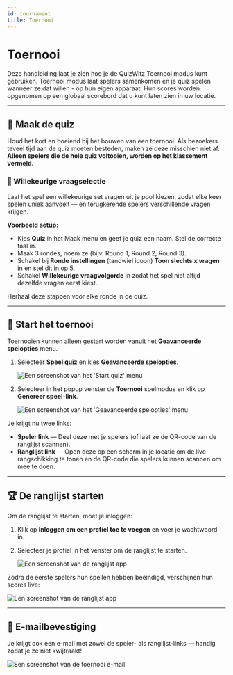 ```yaml
---
id: tournament
title: Toernooi
---
```


# Toernooi

Deze handleiding laat je zien hoe je de QuizWitz Toernooi modus kunt gebruiken. Toernooi modus laat spelers samenkomen en je quiz spelen wanneer ze dat willen - op hun eigen apparaat. Hun scores worden opgenomen op een globaal scorebord dat u kunt laten zien in uw locatie.

---

## 📝 Maak de quiz

Houd het kort en boeiend bij het bouwen van een toernooi. Als bezoekers teveel tijd aan de quiz moeten besteden, maken ze deze misschien niet af.\
**Alleen spelers die de hele quiz voltooien, worden op het klassement vermeld.**

### 🎲 Willekeurige vraagselectie

Laat het spel een willekeurige set vragen uit je pool kiezen, zodat elke keer spelen uniek aanvoelt — en terugkerende spelers verschillende vragen krijgen.

**Voorbeeld setup:**

- Kies **Quiz** in het Maak menu en geef je quiz een naam. Stel de correcte taal in.
- Maak 3 rondes, noem ze (bijv. Round 1, Round 2, Round 3).
- Schakel bij **Ronde instellingen** (tandwiel icoon) **Toon slechts x vragen** in en stel dit in op 5.
- Schakel **Willekeurige vraagvolgorde** in zodat het spel niet altijd dezelfde vragen eerst kiest.

Herhaal deze stappen voor elke ronde in de quiz.

---

## 🚀 Start het toernooi

Toernooien kunnen alleen gestart worden vanuit het **Geavanceerde spelopties** menu.

1. Selecteer **Speel quiz** en kies **Geavanceerde spelopties**.

   ![Een screenshot van het 'Start quiz' menu](/images/tutorials/tournament/tournament-start.png)

2. Selecteer in het popup venster de **Toernooi** spelmodus en klik op **Genereer speel-link**.

   ![Een screenshot van het 'Geavanceerde spelopties' menu](/images/tutorials/tournament/tournament-advanced-game-settings.png)

Je krijgt nu twee links:

- **Speler link** — Deel deze met je spelers (of laat ze de QR-code van de ranglijst scannen).
- **Ranglijst link** — Open deze op een scherm in je locatie om de live rangschikking te tonen en de QR-code die spelers kunnen scannen om mee te doen.

---

## 🏆 De ranglijst starten

Om de ranglijst te starten, moet je inloggen:

1. Klik op **Inloggen om een profiel toe te voegen** en voer je wachtwoord in.
2. Selecteer je profiel in het venster om de ranglijst te starten.

   ![Een screenshot van de ranglijst app](/images/tutorials/tournament/leaderboard-start.png)

Zodra de eerste spelers hun spellen hebben beëindigd, verschijnen hun scores live:

![Een screenshot van de ranglijst app](/images/tutorials/tournament/leaderboard.png)

---

## 📧 E-mailbevestiging

Je krijgt ook een e-mail met zowel de speler- als ranglijst-links — handig zodat je ze niet kwijtraakt!

![Een screenshot van de toernooi e-mail](/images/tutorials/tournament/tournament-email.png)
